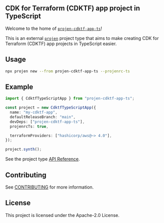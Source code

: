 ## CDK for Terraform (CDKTF) app project in TypeScript

Welcome to the home of
[`projen-cdktf-app-ts`](https://www.npmjs.com/package/projen-cdktf-app-ts)!

This is an external [`projen`](https://github.com/projen/projen)
project type that aims to make creating CDK for Terraform (CDKTF) app projects in
TypeScript easier.

## Usage

```bash
npx projen new --from projen-cdktf-app-ts --projenrc-ts
```

## Example

```ts
import { CdktfTypeScriptApp } from "projen-cdktf-app-ts";

const project = new CdktfTypeScriptApp({
  name: "my-cdktf-app",
  defaultReleaseBranch: "main",
  devDeps: ["projen-cdktf-app-ts"],
  projenrcTs: true,

  terraformProviders: ["hashicorp/aws@~> 4.0"],
});

project.synth();
```

See the project type [API Reference](API.md).

## Contributing

See [CONTRIBUTING](CONTRIBUTING.md#security-issue-notifications) for more information.

## License

This project is licensed under the Apache-2.0 License.

